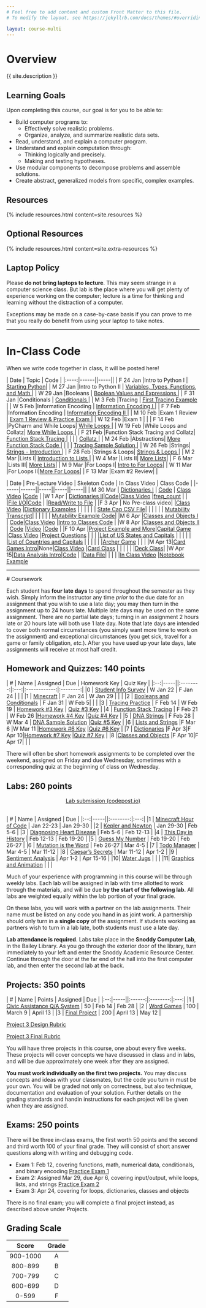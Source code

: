 ```yaml
---
# Feel free to add content and custom Front Matter to this file.
# To modify the layout, see https://jekyllrb.com/docs/themes/#overriding-theme-defaults

layout: course-multi
---
```


# <a name="description">Overview</a>

{{ site.description }}

## <a name="goals">Learning Goals</a>

Upon completing this course, our goal is for you to be able to:

* Build computer programs to:
  * Effectively solve realistic problems.
  * Organize, analyze, and summarize realistic data sets.
* Read, understand, and explain a computer program.
* Understand and explain computation through:
  * Thinking logically and precisely.
  * Making and testing hypotheses.
* Use modular components to decompose problems and assemble solutions.
* Create abstract, generalized models from specific, complex examples.

## <a name="resources">Resources</a>

{% include resources.html content=site.resources %}

## <a name="additional-resources">Optional Resources</a>

{% include resources.html content=site.extra-resources %}

## Laptop Policy

Please **do not bring laptops to lecture**. This may seem strange in a computer science class. But lab is the place where you will get plenty of experience working on the computer; lecture is a time for thinking and learning without the distraction of a computer.

Exceptions may be made on a case-by-case basis if you can prove to me that you really do benefit from using your laptop to take notes.

<hr>

# <a name="inclasscode">In-Class Code</a>

When we write code together in class, it will be posted here!

| Date | Topic | Code |
|:----:|------||-----||
| F 24 Jan |Intro to Python I | [Starting Python](https://notebooks.azure.com/seme/projects/csci-150-spring-2020-in-class)|
| M 27 Jan |Intro to Python II | [Variables, Types, Functions, and Math ](https://notebooks.azure.com/seme/projects/csci-150-spring-2020-in-class)|
| W 29 Jan |Booleans | [Boolean Values and Expressions ](https://notebooks.azure.com/seme/projects/csci-150-spring-2020-in-class)|
| F 31 Jan |Conditionals | [Conditionals ](https://notebooks.azure.com/seme/projects/csci-150-spring-2020-in-class)|
| M 3 Feb |Tracing | [First Tracing Example ](https://drive.google.com/open?id=1CC10qeY5F2shkbnTkNxLdQRskKBvtsl5)|
| W 5 Feb |Information Encoding | [Information Encoding I ](https://notebooks.azure.com/seme/projects/csci-150-spring-2020-in-class)|
| F 7 Feb |Information Encoding | [Information Encoding II ](https://notebooks.azure.com/seme/projects/csci-150-spring-2020-in-class)|
| M 10 Feb |Exam 1 Review | [Exam 1 Review & Practice Exam ](https://notebooks.azure.com/seme/projects/csci-150-spring-2020-in-class)|
| W 12 Feb |Exam 1  | |
| F 14 Feb |PyCharm and While Loops| [While Loops ](https://drive.google.com/open?id=1qf6HY1H8E8nhVX18Trvm_zQJgY4wFt85)|
| W 19 Feb |While Loops and Collatz| [More While Loops ](https://notebooks.azure.com/seme/projects/csci-150-spring-2020-in-class)|
| F 21 Feb |Function Stack Tracing and Collatz| [Function Stack Tracing ](https://drive.google.com/open?id=19OQNKBauoyJ_EVGFE3ap7YoRdsUC4HRj)|
|   | | [Collatz ](https://drive.google.com/open?id=1Qg5n1WBDC5wRE0fav0zqlcjcamCaKPg6)|
| M 24 Feb |Abstractions| [More Function Stack Code ](https://drive.google.com/open?id=14Xx6Qf_iL7BGy_tv8vHRlP4Gbw2w_0W7)|
|   | | [Tracing Sample Solution ](https://drive.google.com/open?id=1P256HmQPve9qau6mGMOC8LngnHDNiWmB)|
| W 26 Feb |Strings| [Strings - Introduction ](https://notebooks.azure.com/seme/projects/csci-150-spring-2020-in-class)|
| F 28 Feb |Strings & Loops| [Strings & Loops ](https://drive.google.com/open?id=1gXiEWT7nOpn2B8FE7rcQ2JYNnLGXaOQb)|
| M 2 Mar |Lists I| [Introduction to Lists ](https://drive.google.com/open?id=1VJY_vriHs-wC6--ltapWVrLtSr38CTzP)|
| W 4 Mar |Lists II| [More Lists](https://drive.google.com/open?id=16GnXdwAsoLfTQRO6NWBnc2HtllMGwU8D)|
| F 6 Mar |Lists III| [More Lists](https://drive.google.com/open?id=1Mu3t5Z0RbZ2iwVukC2TiuUaQei6ox83_)|
| M 9 Mar |For Loops I| [Intro to For Loops](https://drive.google.com/open?id=1W8V4n9-2PxGUhjoAuC_JZoAXjmJg1gDJ)|
| W 11 Mar |For Loops II|[More For Loops](https://drive.google.com/open?id=1MfrCR4ZBVZEtfFfcXtZfhJHuwscWfN7x)|
| F 13 Mar |Exam #2 Review| |


| Date | Pre-Lecture Video | Skeleton Code | In Class Video | Class Code |
|------|------||-----||-----||-----||
| M 30 Mar | [Dictionaries I](https://web.microsoftstream.com/video/07566db6-ff7a-4e65-8cf0-c941f25cff89) | [Code](https://drive.google.com/open?id=1CeQtlj7eINvKIAaC2w2fyG1WQ2LrUzvX) | [Class Video](https://web.microsoftstream.com/video/458212d0-19cf-4637-8362-c312479e6070)  |[Code](https://drive.google.com/open?id=1vooOmowz_6lOb4YV2bDB6a0y_gb7inV7) |
|W 1 Apr | [Dictionaries II](https://web.microsoftstream.com/video/d6cdcc54-7f42-45cb-8f48-9f2eacc20df3)|[Code](https://drive.google.com/open?id=1qpsQDULPnFJiNJevxBt8fWCViIV76_wd)|[Class Video](https://web.microsoftstream.com/video/93379b7b-9f8a-4b46-a65b-db16026edb03)  |[freq_count](https://drive.google.com/open?id=16B9nQq70cVdcJsns5PqOic5lgVbkzEHo) |
| |[File I/O](https://web.microsoftstream.com/video/b70f91bb-58e9-4587-9eda-9402a02d7c62)|[Code](https://drive.google.com/open?id=1SA8xH6EI60Au_qPqO8YrbiD0R2PDSvNX) | |[Read/Write to File](https://drive.google.com/open?id=1vE7ygzkc18JFym9R3q-JiSwgOwYa8ztX) |
|F 3 Apr | No Pre-class video| |[Class Video](https://web.microsoftstream.com/video/9788942a-5022-4a49-8cec-1106769ab2bb) |[Dictionary Examples](https://drive.google.com/open?id=1oWtHx1n4Qq1vlCf47tKQ41l7BfdElMaN) |
| | | | | [State Cap CSV File](https://drive.google.com/open?id=1Mf9FHARrP1YQOBVq5l9JX23qFiOw-mm5)|
| | | | | [Mutability Transcript](https://drive.google.com/open?id=1sD8h-4IhQAdgdfkvNbow-9RxiWZ0qwni)|
| | | | | [Mutability Example Code](https://drive.google.com/open?id=12OlGn52YW5lRRF0IUWFMNQa--cBg_QO3)|
|M 6 Apr |[Classes and Objects I](https://web.microsoftstream.com/video/996e0aec-8414-43d3-a6f4-c562dfc27777) | [Code](https://drive.google.com/open?id=1TatB_BEK-sewxvGMnXmHA9zk0_3Csb_x)|[Class Video](https://web.microsoftstream.com/video/08913c45-1ea6-4d54-822b-aeb71a5d653f) |[Intro to Classes Code](https://drive.google.com/open?id=1FwHGPHrXr3ijMoOSKD3dlm7Vx-trucwf) |
|W 8 Apr |[Classes and Objects II](https://web.microsoftstream.com/video/d82e90d6-21a8-4790-aeda-294bfe300415) | [Code](https://drive.google.com/open?id=1mo2Mx1f1u0igepeUCvfvlShpoDMs6b0T) |[Video](https://web.microsoftstream.com/video/7055c424-b2a0-41b2-bec6-263371c744c5) |[Code](https://drive.google.com/open?id=1cIb7bW1R_sO9II_w4naWQbAQQSMpOJyl) |
|F 10 Apr |[Project Example and More](https://web.microsoftstream.com/video/2bd11c48-f7f5-48d3-877b-2a7b321816d6)|[Capital Game](https://drive.google.com/open?id=1DWhgN-u1tsvQo__xTCoT2rSXek1lX-P5) |[Class Video](https://web.microsoftstream.com/video/5c25d8dc-68c6-4338-ac32-89c1e6becc1b) |[Project Questions](https://drive.google.com/open?id=1r39JDFFxa8ClbWUM3ZaBDDU9fJmoRyIg) |
| | |[List of US States and Capitals](https://drive.google.com/open?id=1fdZvwjx1CepjPQuJyQaORYYrHIFUFeIh) | | |
| | |[List of Countries and Capitals](https://drive.google.com/open?id=1vYi4ffISAdrJJcTYRp3uHh_ai1rkIEVh) | | |
| | |[Archer Game](https://drive.google.com/open?id=1D_Mkq0CDWEYwoiU1co5mo7cg5oZHutXH) | | |
|M Apr 13|[Card Games Intro](https://web.microsoftstream.com/video/366d8889-d523-41c6-a6f8-cc319c5316ad)|None|[Class Video](https://web.microsoftstream.com/video/a7ed79ab-0c7f-4754-9300-473645897458?list=studio) |[Card Class](https://drive.google.com/open?id=1Cws5eNSe3dGpSquwxE8CMoA5OBn6Cw8u) |
| | | | |[Deck Class](https://drive.google.com/open?id=1KOiJXLfjrVk9I9TVL1SnrRmyuS-B0Z-I)|
|W Apr 15|[Data Analysis Intro](https://web.microsoftstream.com/video/b9489e26-35ea-43ee-8bfd-87e59370c6cb?list=studio)|[Code](https://drive.google.com/open?id=10ROVojofIQ63lQsz7kskJaU05i0zCX3n) | |[Data File](https://drive.google.com/open?id=1eHaQ-9P_4HqjeXHau4v_Tfr_PNF7ey-Q)|
| | | |[In Class Video](https://web.microsoftstream.com/video/6754ed03-de2d-4a74-b0cd-2ec606e84ecd) |[Notebook Example](https://notebooks.azure.com/seme/projects/data-analysis-example-using-no)





<hr>
# Coursework

Each student has **four late days** to spend throughout the semester as they wish.
Simply inform the instructor any time *prior* to the due date for an assignment
that you wish to use a late day; you may then turn in the assignment up to 24
hours late. Multiple late days may be used on the same assignment. There are no
partial late days; turning in an assignment 2 hours late or 20 hours late will
both use 1 late day. Note that late days are intended to cover both normal
circumstances (you simply want more time to work on the assignment) and
exceptional circumstances (you get sick, travel for a game or family
obligation, *etc.*). After you have used up your late days, late assignments
will receive at most half credit.

## <a name="hwqz">Homework and Quizzes</a>: 140 points

| #  | Name | Assigned | Due | Homework Key | Quiz Key |
|:--:|-----||:--------:|:---:|:------------:|:--------:|
|0 | [Student Info Survey](https://docs.google.com/forms/d/e/1FAIpQLSdtxgmw2tL6IzzK0qq3Fw2h2FTFmGHoTRs8p6wTfTToUn7pZg/viewform?usp=sf_link) | W Jan 22 | F Jan 24 | | |
|1 | [Minecraft](https://drive.google.com/file/d/18nZWZsUiA9-gDD4uKYs9szXHme7lYRxz/view?usp=sharing) | F Jan 24 | W Jan 29 | | |
|2 | [Booleans and Conditionals](https://drive.google.com/open?id=1xcpgidCkEtsFLoCHBoCcc9I0phqMbG06) | F Jan 31 | W Feb 5| | |
|3 | [Tracing Practice](https://drive.google.com/open?id=1cHAp-xG-oVj1ofTFqBeJlNcm6JEy5Q5g) | F Feb 14 | W Feb 19 | [Homework #3 Key](https://drive.google.com/open?id=19M8MEF0Nyh20yOGtEpzzMSS0933SM8NL) | [Quiz #3 Key](https://drive.google.com/open?id=1VA-BodAwEl5oWZzgyuTiRt0ZikfiaBPS) |
|4 | [Function Stack Tracing](https://drive.google.com/open?id=1beji4QCrMh4LD0OT2D_AuOkiWkLdVMJA) | F Feb 21 | W Feb 26 |[Homework #4 Key](https://drive.google.com/open?id=1zUSpG-GptRNN9OTsT_zpb7m1A-GXYgLd) |[Quiz #4 Key](https://drive.google.com/open?id=1EeGG2vvU8k0t3J7gmqcexOn4E7niZBpH)  |
|5 | [DNA Strings]({{site.baseurl}}/homework/dna-strings.html) | F Feb 28 | W Mar 4 | [DNA Sample Solution](https://notebooks.azure.com/seme/projects/dna-strings-sample-solution)  |[Quiz #5 Key](https://drive.google.com/open?id=1lz4fPKMsq2fxCH0q_L8epH0w9GQ7R0pU)  |
|6 | [Lists and Strings](https://drive.google.com/open?id=1jttIYdUHZqh8ym_bHOUEzIcZNrKUXGCj) |F Mar 6 |W Mar 11 |[Homework #6 Key](https://drive.google.com/open?id=1oWRpGKurAqcrsywu3QjLTs38loTWltoA) |[Quiz #6 Key](https://drive.google.com/open?id=1YAkylFM2MQfjLwBdjIUep5EYy5R-2eYN) |
|7 | [Dictionaries](https://drive.google.com/open?id=1r3BZQ0ZrjvqqLAQhFBraPABWxYuDVVvF) |F Apr 3|F Apr 10|[Homework #7 Key](https://drive.google.com/open?id=1pu-HXeyBk-UFEfaN3PcFC9ehXqvIE4W2) |[Quiz #7 Key](https://drive.google.com/open?id=1GLhHjNQPopsoORn3boX8PA4Yyg9nvONB) |
|8 |[Classes and Objects](https://drive.google.com/open?id=1wZrB9rHS_z9g0gc07X8huNAJJrYz1g75) |F Apr 10|F Apr 17| | |

There will often be short homework assignments to be completed over the weekend, assigned on Friday and due Wednesday, sometimes with a corresponding quiz at the beginning of class on Wednesday.

## <a name="labs">Labs</a>: 260 points

<div style="text-align: center">
<a class="btn btn-primary" href="https://codepost.io">
  Lab submission (codepost.io)
</a>
</div>
<br/>

| #  | Name | Assigned | Due |
|:--:|-----||:--------:|:---:|
|1 | [Minecraft Hour of Code]({{site.baseurl}}/labs/minecraft.html) | Jan 22-23 | Jan 29-30 |
|2 | [Kepler and Newton](https://notebooks.azure.com/yorgey/projects/kepler-vs-newton) | Jan 29-30 | Feb 5-6 |
|3 | [Diagnosing Heart Disease](https://notebooks.azure.com/goadrich/projects/heart-disease-lab) | Feb 5-6 | Feb 12-13 |
|4 | [This Day in History](https://notebooks.azure.com/yorgey/projects/this-day-in-history-public) | Feb 12-13 | Feb 19-20 |
|5 | [Guess My Number]({{site.baseurl}}/labs/guess.html) | Feb 19-20 | Feb 26-27 |
|6 | [Mutation is the Word]({{site.baseurl}}/labs/doublets.html) | Feb 26-27 | Mar 4-5 |
|7 | [Todo Manager]({{site.baseurl}}/labs/todo-manager.html) | Mar 4-5 | Mar 11-12 |
|8 | [Caesar’s Secrets](https://notebooks.azure.com/goadrich/projects/caesar-s-secrets) | Mar 11-12 | Apr 1-2 |
|9 | [Sentiment Analysis](https://notebooks.azure.com/goadrich/projects/sentiment-analysis) | Apr 1-2 | Apr 15-16 |
|10| [Water Jugs]({{site.baseurl}}/labs/waterjug.html) |  |  |
|11| [Graphics and Animation]({{site.baseurl}}/labs/graphics.html) |  | |


<!-- |9| [Enron’s Secrets]({{site.baseurl}}/labs/needles.html) | Mar 18-19 | Apr 1-2 | -->
<!-- |11| [Water Jugs]({{site.baseurl}}/labs/waterjug.html) | Apr 8-9 | Apr 15-16 | -->
<!-- |12| [Graphics and Animation]({{site.baseurl}}/labs/graphics.html) | Apr 15-16 | Apr 22-23 | -->
<!-- |13| [On Stuckness and Debugging]({{site.baseurl}}/labs/debugging.html) | Apr 22-23 | Apr 29-30 | -->
<!-- |14| Project workshop | Apr 29-30 | | -->

Much of your experience with programming in this course will be through weekly labs. Each lab will be assigned in lab with time allotted to work through the materials, and will be due **by the start of the following lab**. All labs are weighted equally within the lab portion of your final grade.

On these labs, you will work with a partner on the lab assignments. Their name must be listed on any code you hand in as joint work. A partnership should only turn in a **single copy** of the assignment. If students working as partners wish to turn in a lab late, both students must use a late day.

**Lab attendance is required**. Labs take place in the **Snoddy Computer Lab**, in the Bailey Library. As you go through the exterior door of the library, turn immediately to your left and enter the Snoddy Academic Resource Center. Continue through the door at the far end of the hall into the first computer lab, and then enter the second lab at the back.

## <a name="projects">Projects</a>: 350 points

| #  | Name | Points | Assigned | Due |
|:--:|-----||:------:|:--------:|:---:|
|1 | [Civic Assistance Q/A System](https://notebooks.azure.com/goadrich/projects/project-1)  | 50  | Feb 14 | Feb 28 |
|2 | [Word Games]({{site.baseurl}}/projects/project2.html) | 100 | March 9 | April 13 |
|3 | [Final Project]({{site.baseurl}}/projects/final_spring2020.html) | 200 | April 13 | May 12 |

[Project 3 Design Rubric](https://drive.google.com/open?id=13kDzy15b63Ibytd23pBZ_nQqiKLSfxEs)

[Project 3 Final Rubric](https://drive.google.com/open?id=1rASxQnFIQtA9l62bSoRigYzq5Z57_7um)

You will have three projects in this course, one about every five weeks. These projects will cover concepts we have discussed in class and in labs, and will be due approximately one week after they are assigned.

**You must work individually on the first two projects.** You may discuss concepts and ideas with your classmates, but the code you turn in must be your own. You will be graded not only on correctness, but also technique, documentation and evaluation of your solution. Further details on the grading standards and handin instructions for each project will be given when they are assigned.

## <a name="exams">Exams</a>: 250 points

There will be three in-class exams, the first worth 50 points and the second and
third worth 100 of your final grade. They will consist of short answer
questions along with writing and debugging code.

* Exam 1: Feb 12, covering functions, math, numerical data, conditionals, and binary encoding  [Practice Exam 1](https://drive.google.com/open?id=1TucpuX2lwRqQ4d1y3QMO5ad9gm7DqKwt)
* Exam 2: Assigned Mar 29, due Apr 6, covering input/output, while loops, lists, and strings [Practice Exam 2](https://drive.google.com/open?id=199t6fRH6k7h6cuxvzyZUrlSf0IcGgkX4)
* Exam 3: Apr 24, covering for loops, dictionaries, classes and objects

There is no final exam; you will complete a final project instead, as described above under Projects.

## <a name="scale">Grading Scale</a>

| Score  | Grade  |
|:------:|:------:|
| 900-1000  | A   |
| 800-899   | B   |
| 700-799   | C   |
| 600-699   | D   |
| 0-599     | F   |
